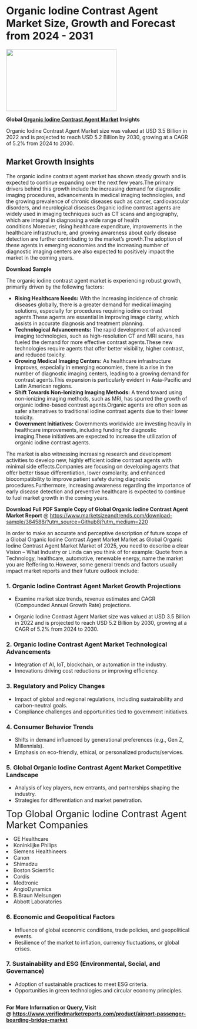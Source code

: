 <H1>Organic Iodine Contrast Agent Market Size, Growth and Forecast from 2024 - 2031</H1><img class="aligncenter size-medium wp-image-584254" src="https://thirdeyenews.in/wp-content/uploads/2024/09/Global-Market-Research-300x168.jpeg" alt="" width="300" height="168" /><p><strong>Global&nbsp;<a href="https://www.marketsizeandtrends.com/download-sample/384588/?utm_source=Github8j?utm_medium=220">Organic Iodine Contrast Agent Market</a> Insights</strong></p><p>Organic Iodine Contrast Agent Market size was valued at USD 3.5 Billion in 2022 and is projected to reach USD 5.2 Billion by 2030, growing at a CAGR of 5.2% from 2024 to 2030.</p><p><h2>Market Growth Insights</h2> <p>The organic iodine contrast agent market has shown steady growth and is expected to continue expanding over the next few years.The primary drivers behind this growth include the increasing demand for diagnostic imaging procedures, advancements in medical imaging technologies, and the growing prevalence of chronic diseases such as cancer, cardiovascular disorders, and neurological diseases.Organic iodine contrast agents are widely used in imaging techniques such as CT scans and angiography, which are integral in diagnosing a wide range of health conditions.Moreover, rising healthcare expenditure, improvements in the healthcare infrastructure, and growing awareness about early disease detection are further contributing to the market’s growth.The adoption of these agents in emerging economies and the increasing number of diagnostic imaging centers are also expected to positively impact the market in the coming years.</p> <p><strong>Download Sample</strong></p> <p>The organic iodine contrast agent market is experiencing robust growth, primarily driven by the following factors:</p> <ul> <li><strong>Rising Healthcare Needs:</strong> With the increasing incidence of chronic diseases globally, there is a greater demand for medical imaging solutions, especially for procedures requiring iodine contrast agents.These agents are essential in improving image clarity, which assists in accurate diagnosis and treatment planning.</li> <li><strong>Technological Advancements:</strong> The rapid development of advanced imaging technologies, such as high-resolution CT and MRI scans, has fueled the demand for more effective contrast agents.These new technologies require agents that offer better visibility, higher contrast, and reduced toxicity.</li> <li><strong>Growing Medical Imaging Centers:</strong> As healthcare infrastructure improves, especially in emerging economies, there is a rise in the number of diagnostic imaging centers, leading to a growing demand for contrast agents.This expansion is particularly evident in Asia-Pacific and Latin American regions.</li> <li><strong>Shift Towards Non-Ionizing Imaging Methods:</strong> A trend toward using non-ionizing imaging methods, such as MRI, has spurred the growth of organic iodine-based contrast agents.Organic agents are often seen as safer alternatives to traditional iodine contrast agents due to their lower toxicity.</li> <li><strong>Government Initiatives:</strong> Governments worldwide are investing heavily in healthcare improvements, including funding for diagnostic imaging.These initiatives are expected to increase the utilization of organic iodine contrast agents.</li> </ul> <p>The market is also witnessing increasing research and development activities to develop new, highly efficient iodine contrast agents with minimal side effects.Companies are focusing on developing agents that offer better tissue differentiation, lower osmolarity, and enhanced biocompatibility to improve patient safety during diagnostic procedures.Furthermore, increasing awareness regarding the importance of early disease detection and preventive healthcare is expected to continue to fuel market growth in the coming years.</p> <p><span class=""><strong>Download Full PDF Sample Copy of Global Organic Iodine Contrast Agent Market Report</strong> @ <a href="https://www.marketsizeandtrends.com/download-sample/384588/?utm_source=Github8j?utm_medium=220" target="_blank">https://www.marketsizeandtrends.com/download-sample/384588/?utm_source=Github8j?utm_medium=220</a></span></p><p>In order to make an accurate and perceptive description of future scope of a Global&nbsp;Organic Iodine Contrast Agent Market Market as Global&nbsp;Organic Iodine Contrast Agent Market Market of 2025, you need to describe a clear Vision &ndash; What Industry or Linda can you think of for example: Quote from a Technology, healthcare, automotive, renewable energy, name the market you are Reffering to.However, some general trends and factors usually impact market reports and their future outlook include:</p><h3>1.&nbsp;<strong>Organic Iodine Contrast Agent Market Growth Projections</strong></h3><ul><li>Examine market size trends, revenue estimates and CAGR (Compounded Annual Growth Rate) projections.</li><li><p>Organic Iodine Contrast Agent Market size was valued at USD 3.5 Billion in 2022 and is projected to reach USD 5.2 Billion by 2030, growing at a CAGR of 5.2% from 2024 to 2030.</p></li></ul><h3>2.&nbsp;<strong>Organic Iodine Contrast Agent Market Technological Advancements</strong></h3><ul><li>Integration of AI, IoT, blockchain, or automation in the industry.</li><li>Innovations driving cost reductions or improving efficiency.</li></ul><h3>3.&nbsp;<strong>Regulatory and Policy Changes</strong></h3><ul><li>Impact of global and regional regulations, including sustainability and carbon-neutral goals.</li><li>Compliance challenges and opportunities tied to government initiatives.</li></ul><h3>4.&nbsp;<strong>Consumer Behavior Trends</strong></h3><ul><li>Shifts in demand influenced by generational preferences (e.g., Gen Z, Millennials).</li><li>Emphasis on eco-friendly, ethical, or personalized products/services.</li></ul><h3>5.&nbsp;<strong>Global Organic Iodine Contrast Agent Market Competitive Landscape</strong></h3><ul><li>Analysis of key players, new entrants, and partnerships shaping the industry.</li><li>Strategies for differentiation and market penetration.</li></ul><p data-pm-slice="1 1 []"><span style="color: inherit; font-family: inherit; font-size: 25px;">Top Global Organic Iodine Contrast Agent Market Companies</span></p><div class="" data-test-id=""><p><li>GE Healthcare</li><li> Koninklijke Philips</li><li> Siemens Healthineers</li><li> Canon</li><li> Shimadzu</li><li> Boston Scientific</li><li> Cordis</li><li> Medtronic</li><li> AngioDynamics</li><li> B.Braun Melsungen</li><li> Abbott Laboratories</li></p></div><h3>6.&nbsp;<strong>Economic and Geopolitical Factors</strong></h3><ul><li>Influence of global economic conditions, trade policies, and geopolitical events.</li><li>Resilience of the market to inflation, currency fluctuations, or global crises.</li></ul><h3>7.&nbsp;<strong>Sustainability and ESG (Environmental, Social, and Governance)</strong></h3><ul><li>Adoption of sustainable practices to meet ESG criteria.</li><li>Opportunities in green technologies and circular economy principles.</li></ul><h2><strong style="font-size: 14px;">For More Information or Query, Visit @&nbsp;</strong><a style="background-color: #ffffff; font-size: 14px;" href="https://www.marketsizeandtrends.com/report/organic-iodine-contrast-agent-market/" target="_blank">https://www.verifiedmarketreports.com/product/airport-passenger-boarding-bridge-market</a></h2>